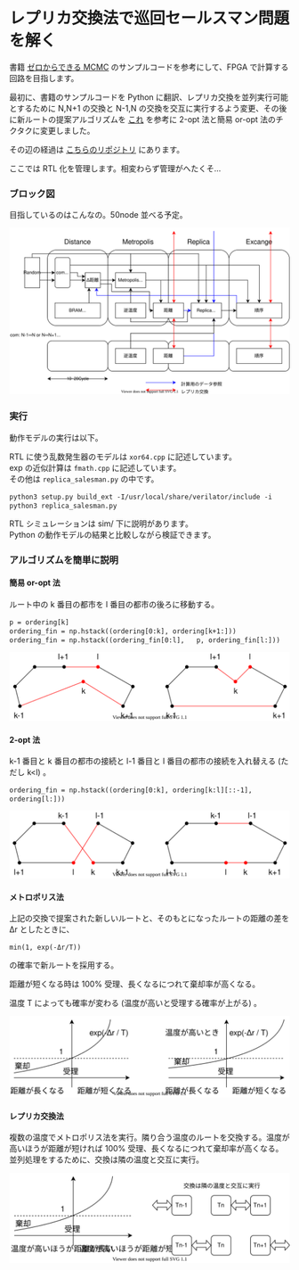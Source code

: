 # レプリカ交換法で巡回セールスマン問題を解く

書籍 [ゼロからできる MCMC](https://www.kspub.co.jp/book/detail/5201749.html) のサンプルコードを参考にして、FPGA で計算する回路を目指します。

最初に、書籍のサンプルコードを Python に翻訳、レプリカ交換を並列実行可能とするために N,N+1 の交換と N-1,N の交換を交互に実行するよう変更、その後に新ルートの提案アルゴリズムを [これ](http://www.nct9.ne.jp/m_hiroi/light/pyalgo64.html) を参考に 2-opt 法と簡易 or-opt 法のチクタクに変更しました。

その辺の経過は [こちらのリポジトリ](https://github.com/tom01h/TIL/tree/master/MCMC-Sample-Codes) にあります。

ここでは RTL 化を管理します。相変わらず管理がへたくそ…

### ブロック図

目指しているのはこんなの。50node 並べる予定。

![ブロック図](ブロック図.svg)

### 実行

動作モデルの実行は以下。

RTL に使う乱数発生器のモデルは `xor64.cpp` に記述しています。  
exp の近似計算は `fmath.cpp` に記述しています。  
その他は `replica_salesman.py` の中です。

```
python3 setup.py build_ext -I/usr/local/share/verilator/include -i
python3 replica_salesman.py
```

RTL シミュレーションは sim/ 下に説明があります。  
Python の動作モデルの結果と比較しながら検証できます。

### アルゴリズムを簡単に説明

#### 簡易 or-opt 法

ルート中の k 番目の都市を l 番目の都市の後ろに移動する。

```
p = ordering[k]
ordering_fin = np.hstack((ordering[0:k], ordering[k+1:]))
ordering_fin = np.hstack((ordering_fin[0:l],   p, ordering_fin[l:]))
```



![or-opt](or-opt.svg)

#### 2-opt 法

k-1 番目と k 番目の都市の接続と l-1 番目と l 番目の都市の接続を入れ替える (ただし k<l) 。

```
ordering_fin = np.hstack((ordering[0:k], ordering[k:l][::-1], ordering[l:]))
```



![2-opt](2-opt.svg)

#### メトロポリス法

上記の交換で提案された新しいルートと、そのもとになったルートの距離の差を Δr としたときに、

```
min(1, exp(-Δr/T))
```

の確率で新ルートを採用する。

距離が短くなる時は 100% 受理、長くなるにつれて棄却率が高くなる。

温度 T によっても確率が変わる (温度が高いと受理する確率が上がる) 。

![metropolis](metropolis.svg)

#### レプリカ交換法

複数の温度でメトロポリス法を実行。隣り合う温度のルートを交換する。温度が高いほうが距離が短ければ 100% 受理、長くなるにつれて棄却率が高くなる。並列処理をするために、交換は隣の温度と交互に実行。

![replica](replica.svg)